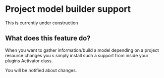 # Project model builder support
This is currently under construction

## What does this feature do?
When you want to gather information/build a model depending on a project resource changes you s
simply install such a support from inside your plugins Activator class.

You will be notified about changes.